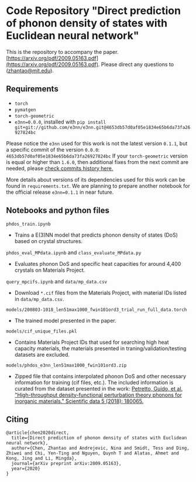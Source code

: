 # Code Repository "Direct prediction of phonon density of states with Euclidean neural network"
This is the repository to accompany the paper. [https://arxiv.org/pdf/2009.05163.pdf](https://arxiv.org/pdf/2009.05163.pdf). Please direct any questions to (zhantao@mit.edu).

## Requirements

- `torch `
- `pymatgen`
- `torch-geometric`
- `e3nn=0.0.0`, installed with `pip install git+git://github.com/e3nn/e3nn.git@4653db57d0af05e1834e65b6da73fa26927824bc`

Please notice the `e3nn` used for this work is not the latest version `0.1.1`, but a specific commit of the version `0.0.0`:
`4653db57d0af05e1834e65b6da73fa26927824bc`
If your `torch-geometric`  version is equal or higher than `1.6.0`, then additional fixes from the next commit are needed, please [check commits history here.](https://github.com/e3nn/e3nn/commits/master?after=447ccb253061a50b29f3a05c6eeffba34cca2c14+174&branch=master)

More details about versions of its dependencies used for this work can be found in `requirements.txt`. We are planning to prepare another notebook for the official release `e3nn=0.1.1` in near future.

## Notebooks and python files

`phdos_train.ipynb`
- Trains a E(3)NN model that predicts phonon density of states (DoS) based on crystal structures.

`phdos_eval_MPdata.ipynb` and `class_evaluate_MPdata.py`
- Evaluates phonon DoS and specific heat capacities for around 4,400 crystals on Materials Project.

`query_mpcifs.ipynb` and `data/mp_data.csv`
- Download `*.cif` files from the Materials Project, with material IDs listed in `data/mp_data.csv`.

`models/200803-1018_len51max1000_fwin101ord3_trial_run_full_data.torch`
- The trained model presented in the paper.

`models/cif_unique_files.pkl`
- Contains Materials Project IDs that used for searching high heat capacity materials, the materials presented in traning/validation/testing datasets are excluded.

`models/phdos_e3nn_len51max1000_fwin101ord3.zip`
- Zipped file that contains interpolated phonon DoS and other necessary information for training (cif files, etc.). The included information is curated from the dataset presented in the work: [Petretto, Guido, et al. "High-throughput density-functional perturbation theory phonons for inorganic materials." Scientific data 5 (2018): 180065.](https://www.nature.com/articles/sdata201865)

## Citing

```
@article{chen2020direct,
  title={Direct prediction of phonon density of states with Euclidean neural network},
  author={Chen, Zhantao and Andrejevic, Nina and Smidt, Tess and Ding, Zhiwei and Chi, Yen-Ting and Nguyen, Quynh T and Alatas, Ahmet and Kong, Jing and Li, Mingda},
  journal={arXiv preprint arXiv:2009.05163},
  year={2020}
}
```
